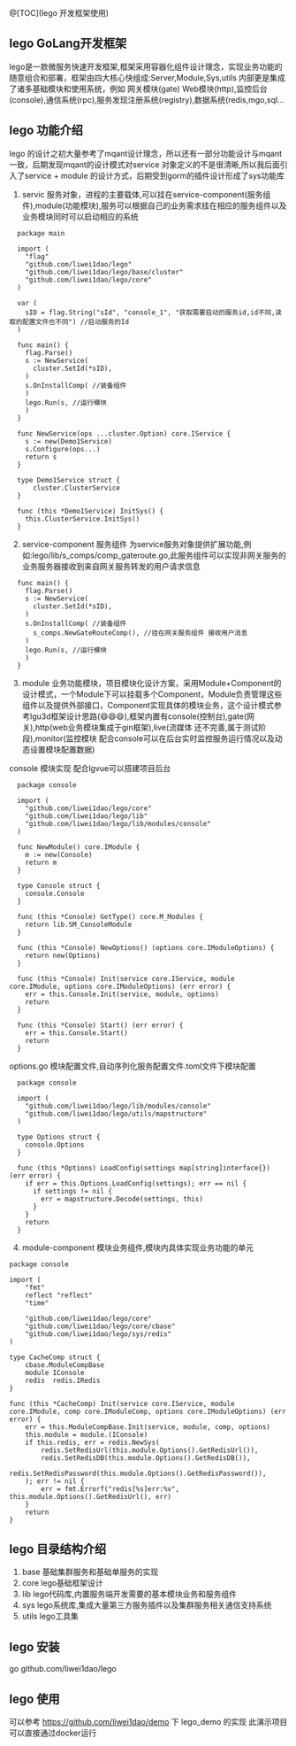 @[TOC](lego  开发框架使用)

## lego GoLang开发框架
lego是一款微服务快速开发框架,框架采用容器化组件设计理念，实现业务功能的随意组合和部署，框架由四大核心快组成:Server,Module,Sys,utils 内部更是集成了诸多基础模块和使用系统，例如 网关模块(gate) Web模块(http),监控后台(console),通信系统(rpc),服务发现注册系统(registry),数据系统(redis,mgo,sql...

## lego 功能介绍
lego 的设计之初大量参考了mqant设计理念，所以还有一部分功能设计与mqant一致，后期发现mqant的设计模式对service 对象定义的不是很清晰,所以我后面引入了service + module 的设计方式，后期受到gorm的插件设计形成了sys功能库
1. servic 服务对象，进程的主要载体,可以挂在service-component(服务组件),module(功能模块),服务可以根据自己的业务需求挂在相应的服务组件以及业务模块同时可以启动相应的系统
```
  package main

  import (
    "flag"
    "github.com/liwei1dao/lego"
    "github.com/liwei1dao/lego/base/cluster"
    "github.com/liwei1dao/lego/core"
  )

  var (
    sID = flag.String("sId", "console_1", "获取需要启动的服务id,id不同,读取的配置文件也不同") //启动服务的Id
  )

  func main() {
    flag.Parse()
    s := NewService(
      cluster.SetId(*sID),
    )
    s.OnInstallComp( //装备组件
    )
    lego.Run(s, //运行模块
    )
  }

  func NewService(ops ...cluster.Option) core.IService {
    s := new(Demo1Service)
    s.Configure(ops...)
    return s
  }

  type Demo1Service struct {
	  cluster.ClusterService
  }

  func (this *Demo1Service) InitSys() {
    this.ClusterService.InitSys()
  }
```
2. service-component 服务组件 为service服务对象提供扩展功能,例如:lego/lib/s_comps/comp_gateroute.go,此服务组件可以实现非网关服务的业务服务器接收到来自网关服务转发的用户请求信息
```
  func main() {
    flag.Parse()
    s := NewService(
      cluster.SetId(*sID),
    )
    s.OnInstallComp( //装备组件
      s_comps.NewGateRouteComp(), //挂在网关服务组件 接收用户消息
    )
    lego.Run(s, //运行模块
    )
  }
```
3. module 业务功能模块，项目模块化设计方案，采用Module+Component的设计模式，一个Module下可以挂载多个Component，Module负责管理这些组件以及提供外部接口，Component实现具体的模块业务，这个设计模式参考lgu3d框架设计思路(:smile::smile::smile:),框架内置有console(控制台),gate(网关),http(web业务模块集成于gin框架),live(流媒体 还不完善,属于测试阶段),monitor(监控模块 配合console可以在后台实时监控服务运行情况以及动态设置模块配置数据)
  
console 模块实现 配合lgvue可以搭建项目后台
```
  package console

  import (
    "github.com/liwei1dao/lego/core"
    "github.com/liwei1dao/lego/lib"
    "github.com/liwei1dao/lego/lib/modules/console"
  )

  func NewModule() core.IModule {
    m := new(Console)
    return m
  }

  type Console struct {
    console.Console
  }

  func (this *Console) GetType() core.M_Modules {
    return lib.SM_ConsoleModule
  }

  func (this *Console) NewOptions() (options core.IModuleOptions) {
    return new(Options)
  }

  func (this *Console) Init(service core.IService, module core.IModule, options core.IModuleOptions) (err error) {
    err = this.Console.Init(service, module, options)
    return
  }

  func (this *Console) Start() (err error) {
    err = this.Console.Start()
    return
  }
```
options.go 模块配置文件,自动序列化服务配置文件.toml文件下模块配置
```
  package console

  import (
    "github.com/liwei1dao/lego/lib/modules/console"
    "github.com/liwei1dao/lego/utils/mapstructure"
  )

  type Options struct {
    console.Options
  }

  func (this *Options) LoadConfig(settings map[string]interface{}) (err error) {
    if err = this.Options.LoadConfig(settings); err == nil {
      if settings != nil {
        err = mapstructure.Decode(settings, this)
      }
    }
    return
  }
```
4. module-component 模块业务组件,模块内具体实现业务功能的单元
```
package console

import (
	"fmt"
	reflect "reflect"
	"time"

	"github.com/liwei1dao/lego/core"
	"github.com/liwei1dao/lego/core/cbase"
	"github.com/liwei1dao/lego/sys/redis"
)

type CacheComp struct {
	cbase.ModuleCompBase
	module IConsole
	redis  redis.IRedis
}

func (this *CacheComp) Init(service core.IService, module core.IModule, comp core.IModuleComp, options core.IModuleOptions) (err error) {
	err = this.ModuleCompBase.Init(service, module, comp, options)
	this.module = module.(IConsole)
	if this.redis, err = redis.NewSys(
		redis.SetRedisUrl(this.module.Options().GetRedisUrl()),
		redis.SetRedisDB(this.module.Options().GetRedisDB()),
		redis.SetRedisPassword(this.module.Options().GetRedisPassword()),
	); err != nil {
		err = fmt.Errorf("redis[%s]err:%v", this.module.Options().GetRedisUrl(), err)
	}
	return
}
```
## lego 目录结构介绍
1. base 基础集群服务和基础单服务的实现
2. core lego基础框架设计
3. lib lego代码库,内置服务端开发需要的基本模块业务和服务组件
4. sys lego系统库,集成大量第三方服务插件以及集群服务相关通信支持系统
5. utils lego工具集
## lego 安装
go github.com/liwei1dao/lego
## lego 使用
 可以参考 https://github.com/liwei1dao/demo 下 lego_demo 的实现
 此演示项目可以直接通过docker运行